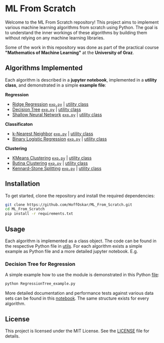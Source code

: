 # ML From Scratch

Welcome to the ML From Scratch repository! This project aims to implement various machine learning algorithms from scratch using Python. The goal is to understand the inner workings of these algorithms by building them without relying on any machine learning libraries.

Some of the work in this repository was done as part of the practical course **"Mathematics of Machine Learning"** at the **University of Graz**.

## Algorithms Implemented
Each algorithm is described in a **jupyter notebook**, implemented in a **utility class**, and demonstrated in a simple **example file**:

**Regression**
- [Ridge Regression](Regression/Ridge.ipynb) [`exp.py`](example_Ridge.py) | [utility class](utils/linear.py)
- [Decision Tree](Regression/RegTree.ipynb) [`exp.py`](example_RegTree.py) | [utility class](utils/tree.py)
- [Shallow Neural Network](Regression/MLP.ipynb) [`exp.py`](example_MLP.py) | [utility class](utils/networks.py)

**Classificaton**
- [k-Nearest Neighbor](Classification/KNN.ipynb) [`exp.py`](example_KNN_clf.py) | [utility class](utils/knn.py)
- [Binary Logistic Regression](Classification/LogReg.ipynb) [`exp.py`](example_LogReg.py) | [utility class](utils/linear.py)

**Clustering**
- [KMeans Clustering](Clustering/KMeans.ipynb) [`exp.py`](example_KMeans.py) | [utility class](utils/knn.py)
- [Butina Clustering](Clustering/Butina.ipynb) [`exp.py`](example_Butina.py) | [utility class](utils/chem.py)
- [Kennard-Stone Splitting](Clustering/KennardStone.ipynb) [`exp.py`](example_KennardStone.py) | [utility class](utils/chem.py)

## Installation

To get started, clone the repository and install the required dependencies:

```bash
git clone https://github.com/HoffOskar/ML_From_Scratch.git
cd ML_From_Scratch
pip install -r requirements.txt
```

## Usage

Each algorithm is implemented as a class object. The code can be found in the respective Python file in [utils](utils/). For each algorithm exists a simple example as Python file and a more detailed jupyter notebook. E.g.

### Decision Tree for Regression

A simple example how to use the module is demonstrated in this Python [file](example_RegTree.py):
```bash
python RegressionTree_example.py
```
More detailed documentation and performance tests against various data sets can be found in this [notebook](Regression/RegTree.ipynb). The same structure exists for every algorithm. 

## License

This project is licensed under the MIT License. See the [LICENSE](LICENSE) file for details.